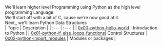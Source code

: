 We'll learn higher level Programming using Python as the high level programming Language.
</br>
We'll start off with a bit of C, cause we're now good at it.
</br>
Next,, we'll learn Python Data Structures </br>
| Topic | Description |
| :--- | :---: |
| [0x00-python-hello-world](https://github.com/KakaInnocent/alx-higher_level_programming/tree/master/0x00-python-hello_world) | Introduction to Python |
| [0x01-python-if_else_loops_functions](https://github.com/KakaInnocent/alx-higher_level_programming/tree/master/0x01-python-if_else_loops_functions)| Control Structures | [0x02-python-import_modules](https://github.com/KakaInnocent/alx-higher_level_programming/tree/master/0x02-python-import_modules) | Modules or packages |
